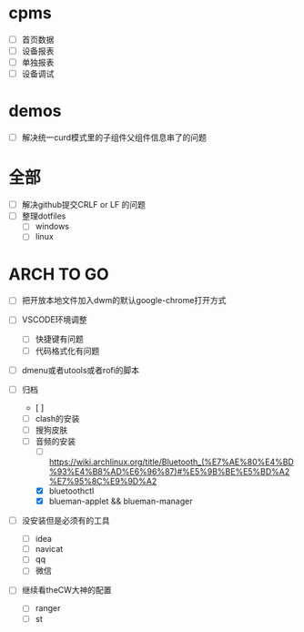 # cpms
  - [ ] 首页数据
  - [ ] 设备报表
  - [ ] 单独报表
  - [ ] 设备调试

# demos
  - [ ] 解决统一curd模式里的子组件父组件信息串了的问题

# 全部
  - [ ] 解决github提交CRLF or LF 的问题
  - [ ] 整理dotfiles
    - [ ] windows
    - [ ] linux

# ARCH TO GO
  - [ ] 把开放本地文件加入dwm的默认google-chrome打开方式
  - [ ] VSCODE环境调整
    - [ ] 快捷键有问题
    - [ ] 代码格式化有问题

  - [ ] dmenu或者utools或者rofi的脚本

  - [ ] 归档
    - [ ] 
    - [ ] clash的安装
    - [ ] 搜狗皮肤
    - [ ] 音频的安装
      - [ ] https://wiki.archlinux.org/title/Bluetooth_(%E7%AE%80%E4%BD%93%E4%B8%AD%E6%96%87)#%E5%9B%BE%E5%BD%A2%E7%95%8C%E9%9D%A2
      - [x] bluetoothctl
      - [x] blueman-applet && blueman-manager

  - [ ] 没安装但是必须有的工具
    - [ ] idea
    - [ ] navicat
    - [ ] qq
    - [ ] 微信
  - [ ] 继续看theCW大神的配置
    - [ ] ranger
    - [ ] st